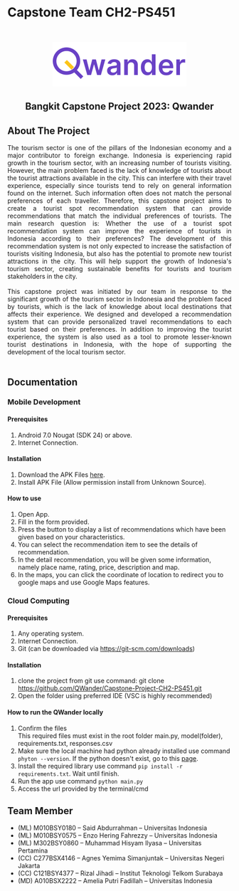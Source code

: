 # Capstone Team CH2-PS451

<br/>
<p align="center">
  <a href="https://github.com/ameliaputrif/Capstone-Project-CH2-PS451">
    <img src="MD/design/logo_text_tranparant.png" alt="Logo" width="300">
  </a>
<h2 align="center">Bangkit Capstone Project 2023: Qwander</h2>

## About The Project
<div style="text-align: justify">The tourism sector is one of the pillars of the Indonesian economy and a major contributor to foreign exchange. Indonesia is experiencing rapid growth in the tourism sector, with an increasing number of tourists visiting. However, the main problem faced is the lack of knowledge of tourists about the tourist attractions available in the city. This can interfere with their travel experience, especially since tourists tend to rely on general information found on the internet. Such information often does not match the personal preferences of each traveller. Therefore, this capstone project aims to create a tourist spot recommendation system that can provide recommendations that match the individual preferences of tourists. The main research question is: Whether the use of a tourist spot recommendation system can improve the experience of tourists in Indonesia according to their preferences? The development of this recommendation system is not only expected to increase the satisfaction of tourists visiting Indonesia, but also has the potential to promote new tourist attractions in the city. This will help support the growth of Indonesia's tourism sector, creating sustainable benefits for tourists and tourism stakeholders in the city.<br/><br/>
This capstone project was initiated by our team in response to the significant growth of the tourism sector in Indonesia and the problem faced by tourists, which is the lack of knowledge about local destinations that affects their experience. We designed and developed a recommendation system that can provide personalized travel recommendations to each tourist based on their preferences. In addition to improving the tourist experience, the system is also used as a tool to promote lesser-known tourist destinations in Indonesia, with the hope of supporting the development of the local tourism sector.
</div>
<br/>

## Documentation

### Mobile Development
#### Prerequisites
1. Android 7.0 Nougat (SDK 24) or above.
2. Internet Connection.
#### Installation
1. Download the APK Files <a href="https://drive.google.com/file/d/11KkgxBu0cIUw2D4k97_FP1R9so-KVKx1/view?usp=sharing" target="_blank">here</a>.
2. Install APK File (Allow permission install from Unknown Source).
#### How to use
1. Open App.
2. Fill in the form provided.
3. Press the button to display a list of recommendations which have been given based on your characteristics.
4. You can select the recommendation item to see the details of recommendation.
5. In the detail recommendation, you will be given some information, namely place name, rating, price, description and map.
6. In the maps, you can click the coordinate of location to redirect you to google maps and use Google Maps features.

### Cloud Computing
#### Prerequisites
1. Any operating system.
2. Internet Connection.
3. Git (can be downloaded via https://git-scm.com/downloads)
#### Installation
1. clone the project from git
use command: git clone https://github.com/QWander/Capstone-Project-CH2-PS451.git
2. Open the folder using preferred IDE (VSC is highly recommended)

#### How to run the QWander locally
1. Confirm the files
<br />This required files must exist in the root folder
main.py, model(folder), requirements.txt, responses.csv
2. Make sure the local machine had python already installed use command ``` phyton --version ```. If the python doesn't exist, go to this  <a href="https://www.python.org/" target="_blank">page</a>.
4. Install the required library use command   ``` pip install -r requirements.txt ```. Wait until finish.
5. Run the app use command ``` python main.py ``` 
7. Access the url provided by the terminal/cmd



## Team Member
* (ML) M010BSY0180 – Said Abdurrahman – Universitas Indonesia
* (ML) M010BSY0575 – Enzo Hering Fahrezzy – Universitas Indonesia
* (ML) M302BSY0860 – Muhammad Hisyam Ilyasa – Universitas Pertamina
* (CC)  C277BSX4146 – Agnes Yemima Simanjuntak – Universitas Negeri Jakarta
* (CC)  C121BSY4377 – Rizal Jihadi – Institut Teknologi Telkom Surabaya
* (MD) A010BSX2222 – Amelia Putri Fadillah – Universitas Indonesia
